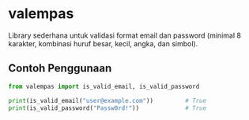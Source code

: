 # valempas

Library sederhana untuk validasi format email dan password (minimal 8 karakter, kombinasi huruf besar, kecil, angka, dan simbol).

## Contoh Penggunaan

```python
from valempas import is_valid_email, is_valid_password

print(is_valid_email("user@example.com"))         # True
print(is_valid_password("Passw0rd!"))             # True
